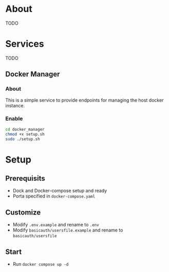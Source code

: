 # About
TODO

# Services
TODO

## Docker Manager
### About 
This is a simple service to provide endpoints for managing the host docker instance.

### Enable
```bash
cd docker_manager
chmod +x setup.sh
sudo ./setup.sh
```

# Setup

## Prerequisits
- Dock and Docker-compose setup and ready
- Porta specified in ```docker-compose.yaml```
## Customize
- Modify ```.env.example``` and rename to ```.env```
- Modify ```basicauth/usersfile.example``` and rename to ```basicauth/usersfile```

## Start
- Run ```docker compose up -d```
